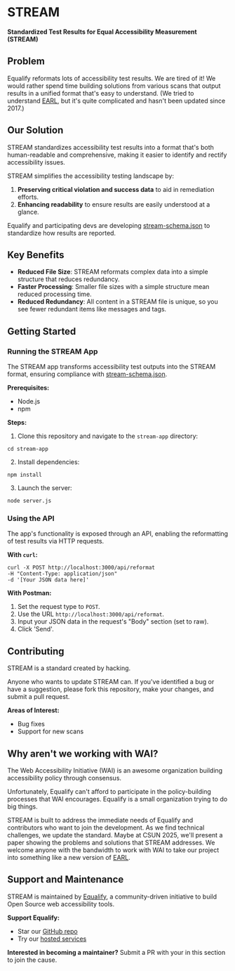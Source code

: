 # STREAM 
**Standardized Test Results for Equal Accessibility Measurement (STREAM)**

## Problem
Equalify reformats lots of accessibility test results. We are tired of it! We would rather spend time building solutions from various scans that output results in a unified format that's easy to understand. (We tried to understand [EARL](https://www.w3.org/WAI/standards-guidelines/earl/), but it's quite complicated and hasn't been updated since 2017.)

## Our Solution
STREAM standardizes accessibility test results into a format that's both human-readable and comprehensive, making it easier to identify and rectify accessibility issues.

STREAM simplifies the accessibility testing landscape by:
1. **Preserving critical violation and success data** to aid in remediation efforts.
2. **Enhancing readability** to ensure results are easily understood at a glance.

Equalify and participating devs are developing [stream-schema.json](https://github.com/EqualifyEverything/STREAM/blob/main/stream-app/stream-schema.json) to standardize how results are reported.

## Key Benefits
- **Reduced File Size**: STREAM reformats complex data into a simple structure that reduces redundancy.
- **Faster Processing**: Smaller file sizes with a simple structure mean reduced processing time.
- **Reduced Redundancy**: All content in a STREAM file is unique, so you see fewer redundant items like messages and tags.

## Getting Started
### Running the STREAM App
The STREAM app transforms accessibility test outputs into the STREAM format, ensuring compliance with [stream-schema.json](https://github.com/EqualifyEverything/STREAM/blob/main/stream-app/stream-schema.json).

**Prerequisites:**
- Node.js
- npm

**Steps:**
1. Clone this repository and navigate to the `stream-app` directory:
```
cd stream-app
```
2. Install dependencies:
```
npm install
```
3. Launch the server:
```
node server.js
```

### Using the API
The app's functionality is exposed through an API, enabling the reformatting of test results via HTTP requests.

**With `curl`:**
```
curl -X POST http://localhost:3000/api/reformat
-H "Content-Type: application/json"
-d '[Your JSON data here]'
```

**With Postman:**
1. Set the request type to `POST`.
2. Use the URL `http://localhost:3000/api/reformat`.
3. Input your JSON data in the request's "Body" section (set to raw).
4. Click 'Send'.

## Contributing
STREAM is a standard created by hacking.

Anyone who wants to update STREAM can. If you've identified a bug or have a suggestion, please fork this repository, make your changes, and submit a pull request.

**Areas of Interest:**
- Bug fixes
- Support for new scans

## Why aren't we working with WAI?
The Web Accessibility Initiative (WAI) is an awesome organization building accessibility policy through consensus. 

Unfortunately, Equalify can't afford to participate in the policy-building processes that WAI encourages. Equalify is a small organization trying to do big things. 

STREAM is built to address the immediate needs of Equalify and contributors who want to join the development. As we find technical challenges, we update the standard. Maybe at CSUN 2025, we'll present a paper showing the problems and solutions that STREAM addresses. We welcome anyone with the bandwidth to work with WAI to take our project into something like a new version of [EARL](https://www.w3.org/WAI/standards-guidelines/earl/).

## Support and Maintenance
STREAM is  maintained by [Equalify](http://github.com/equalifyEverything/), a community-driven initiative to build Open Source web accessibility tools. 

**Support Equalify:**
- Star our [GitHub repo](https://github.com/EqualifyEverything/equalify)
- Try our [hosted services](https://equalify.app)

**Interested in becoming a maintainer?** 
Submit a PR with your in this section to join the cause.
